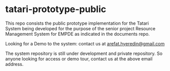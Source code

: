 # tatari-prototype-public
This repo consists the public prototype implementation for the Tatari System being developed for the purpose of the senior project Resource Management System for EMPDE as indicated in the documents repo.

Looking for a Demo to the system: contact us at arefat.hyeredin@gmail.com

The system repository is still under development and private repository. So anyone looking for access or demo tour, contact us at the above email address.
